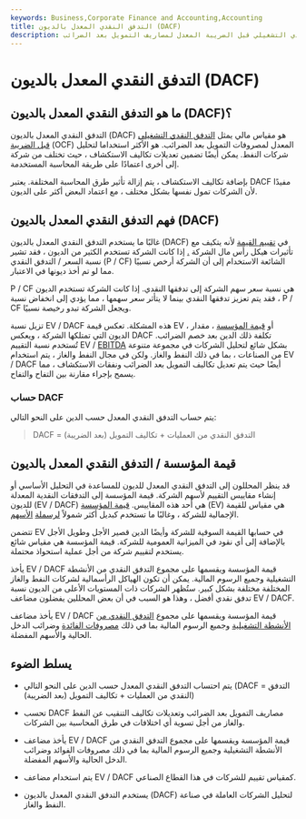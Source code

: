 ```yaml
---
keywords: Business,Corporate Finance and Accounting,Accounting
title: التدفق النقدي المعدل بالديون (DACF)
description: يستخدم التدفق النقدي المعدل بالديون لتحليل شركات النفط ويمثل التدفق النقدي التشغيلي قبل الضريبة المعدل لمصاريف التمويل بعد الضرائب.
---
```


# التدفق النقدي المعدل بالديون (DACF)
## ما هو التدفق النقدي المعدل بالديون (DACF)؟

التدفق النقدي المعدل بالديون (DACF) هو مقياس مالي يمثل [التدفق النقدي التشغيلي قبل الضريبة](/operatingcashflow) (OCF) المعدل لمصروفات التمويل بعد الضرائب. هو الأكثر استخداما لتحليل شركات النفط. يمكن أيضًا تضمين تعديلات تكاليف الاستكشاف ، حيث تختلف من شركة إلى أخرى اعتمادًا على طريقة المحاسبة المستخدمة.

بإضافة تكاليف الاستكشاف ، يتم إزالة تأثير طرق المحاسبة المختلفة. يعتبر DACF مفيدًا لأن الشركات تمول نفسها بشكل مختلف ، مع اعتماد البعض أكثر على الديون.

## فهم التدفق النقدي المعدل بالديون (DACF)

غالبًا ما يستخدم التدفق النقدي المعدل بالديون (DACF) في [تقييم القيمة](/valuation) لأنه يتكيف مع تأثيرات هيكل رأس مال الشركة [.](/valuation) إذا كانت الشركة تستخدم الكثير من الديون ، فقد تشير نسبة السعر / التدفق النقدي (P / CF) الشائعة الاستخدام إلى أن الشركة أرخص نسبيًا مما لو تم أخذ ديونها في الاعتبار.

P / CF هي نسبة سعر سهم الشركة إلى تدفقها النقدي. إذا كانت الشركة تستخدم الديون ، فقد يتم تعزيز تدفقها النقدي بينما لا يتأثر سعر سهمها ، مما يؤدي إلى انخفاض نسبة P / CF ويجعل الشركة تبدو رخيصة نسبيًا.

تزيل نسبة EV / DACF هذه المشكلة. تعكس قيمة EV ، أو [قيمة المؤسسة](/enterprisevalue) ، مقدار الديون التي تمتلكها الشركة ، ويعكس DACF تكلفة ذلك الدين بعد خصم الضرائب. تُستخدم نسبة التقييم EV / [EBITDA](/ebitda) بشكل شائع لتحليل الشركات في مجموعة متنوعة من الصناعات ، بما في ذلك النفط والغاز. ولكن في مجال النفط والغاز ، يتم استخدام EV / DACF أيضًا حيث يتم تعديل تكاليف التمويل بعد الضرائب ونفقات الاستكشاف ، مما يسمح بإجراء مقارنة بين التفاح والتفاح.

### حساب DACF

يتم حساب التدفق النقدي المعدل حسب الدين على النحو التالي:

>

> DACF = التدفق النقدي من العمليات + تكاليف التمويل (بعد الضريبة)

>

## قيمة المؤسسة / التدفق النقدي المعدل بالديون

قد ينظر المحللون إلى التدفق النقدي المعدل للديون للمساعدة في التحليل الأساسي أو إنشاء مقاييس التقييم لأسهم الشركة. قيمة المؤسسة إلى التدفقات النقدية المعدلة للديون (EV / DACF) هي أحد هذه المقاييس. [قيمة المؤسسة](/enterprisevalue) (EV) هي مقياس للقيمة الإجمالية للشركة ، وغالبًا ما تستخدم كبديل أكثر شمولاً [لرسملة](/emc) [الأسهم](/emc).

تتضمن EV في حسابها القيمة السوقية للشركة وأيضًا الدين قصير الأجل وطويل الأجل بالإضافة إلى أي نقود في الميزانية العمومية للشركة. قيمة المؤسسة هي مقياس شائع يستخدم لتقييم شركة من أجل عملية استحواذ محتملة.

يأخذ EV / DACF قيمة المؤسسة ويقسمها على مجموع التدفق النقدي من الأنشطة التشغيلية وجميع الرسوم المالية. يمكن أن تكون الهياكل الرأسمالية لشركات النفط والغاز المختلفة مختلفة بشكل كبير. ستُظهر الشركات ذات المستويات الأعلى من الديون نسبة تدفق نقدي أفضل ، وهذا هو السبب في أن بعض المحللين يفضلون مضاعف EV / DACF.

يأخذ مضاعف EV / DACF قيمة المؤسسة ويقسمها على مجموع [التدفق النقدي من الأنشطة التشغيلية](/cash-flow-from-operating-activities) وجميع الرسوم المالية بما في ذلك [مصروفات الفائدة](/interestexpense) وضرائب الدخل الحالية والأسهم المفضلة.

## يسلط الضوء

- يتم احتساب التدفق النقدي المعدل حسب الدين على النحو التالي (DACF = التدفق النقدي من العمليات + تكاليف التمويل (بعد الضريبة))

- تحسب DACF مصاريف التمويل بعد الضرائب وتعديلات تكاليف التنقيب عن النفط والغاز من أجل تسوية أي اختلافات في طرق المحاسبة بين الشركات.

- يأخذ مضاعف EV / DACF قيمة المؤسسة ويقسمها على مجموع التدفق النقدي من الأنشطة التشغيلية وجميع الرسوم المالية بما في ذلك مصروفات الفوائد وضرائب الدخل الحالية والأسهم المفضلة.

- يتم استخدام مضاعف EV / DACF كمقياس تقييم للشركات في هذا القطاع الصناعي.

- يستخدم التدفق النقدي المعدل بالديون (DACF) لتحليل الشركات العاملة في صناعة النفط والغاز.

